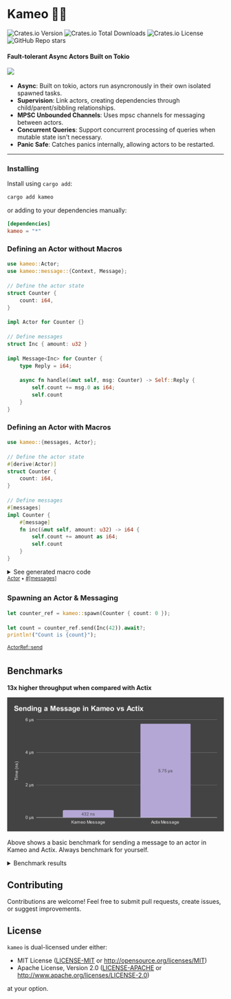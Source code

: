 # Kameo 🧚🏻

![Crates.io Version](https://img.shields.io/crates/v/kameo)
![Crates.io Total Downloads](https://img.shields.io/crates/d/kameo)
![Crates.io License](https://img.shields.io/crates/l/kameo)
![GitHub Repo stars](https://img.shields.io/github/stars/tqwewe/kameo)

#### Fault-tolerant Async Actors Built on Tokio

<img src="https://repository-images.githubusercontent.com/779318723/e0f57589-040e-4e4e-a50e-84c0670e6d70" width=600 />

- **Async**: Built on tokio, actors run asyncronously in their own isolated spawned tasks.
- **Supervision**: Link actors, creating dependencies through child/parent/sibbling relationships.
- **MPSC Unbounded Channels**: Uses mpsc channels for messaging between actors.
- **Concurrent Queries**: Support concurrent processing of queries when mutable state isn't necessary.
- **Panic Safe**: Catches panics internally, allowing actors to be restarted.

---

### Installing

Install using `cargo add`:

```bash
cargo add kameo
```

or adding to your dependencies manually:

```toml
[dependencies]
kameo = "*"
```

### Defining an Actor without Macros

```rust
use kameo::Actor;
use kameo::message::{Context, Message};

// Define the actor state
struct Counter {
    count: i64,
}

impl Actor for Counter {}

// Define messages
struct Inc { amount: u32 }

impl Message<Inc> for Counter {
    type Reply = i64;

    async fn handle(&mut self, msg: Counter) -> Self::Reply {
        self.count += msg.0 as i64;
        self.count
    }
}
```

### Defining an Actor with Macros

```rust
use kameo::{messages, Actor};

// Define the actor state
#[derive(Actor)]
struct Counter {
    count: i64,
}

// Define messages
#[messages]
impl Counter {
    #[message]
    fn inc(&mut self, amount: u32) -> i64 {
        self.count += amount as i64;
        self.count
    }
}
```

<details>
  <summary>See generated macro code</summary>

```rust
// Derive Actor
impl kameo::actor::Actor for Counter {
    fn name(&self) -> Cow<'_, str> {
        Cow::Borrowed("Counter")
    }
}

// Messages
struct Inc { amount: u32 }

impl kameo::message::Message<Inc> for Counter {
    type Reply = i64;

    async fn handle(&mut self, msg: &mut Inc) -> Self::Reply {
        self.inc(msg.amount)
    }
}
```

</details>

<sup>
<a href="https://docs.rs/kameo/latest/kameo/derive.Actor.html" target="_blank">Actor</a>
 • 
<a href="https://docs.rs/kameo/latest/kameo/attr.messages.html" target="_blank">#[messages]</a>
</sup>

### Spawning an Actor & Messaging

```rust
let counter_ref = kameo::spawn(Counter { count: 0 });

let count = counter_ref.send(Inc(42)).await?;
println!("Count is {count}");
```

<sup>
<a href="https://docs.rs/kameo/latest/kameo/trait.ActorRef.html#method.send" target="_blank">ActorRef::send</a>
</sup>

## Benchmarks

**13x higher throughput when compared with Actix**

![benchmark](benchmark.svg)

Above shows a basic benchmark for sending a message to an actor in Kameo and Actix.
Always benchmark for yourself.

<details>
<summary>Benchmark results</summary>

Sending a message to an actor

| Benchmark            | Time      |
| -------------------- | --------- |
| Kameo Unsync Message | 432.26 ns |
| Kameo Sync Message   | 503.89 ns |
| Kameo Query          | 1.3000 µs |
| Actix Message        | 5.7545 µs |

Processing fibonachi sequence in an actor up to 20

| Benchmark            | Time      |
| -------------------- | --------- |
| Kameo Unsync Message | 18.229 µs |
| Kameo Sync Message   | 18.501 µs |
| Kameo Query          | 19.257 µs |
| Actix Message        | 27.442 µs |

</details>

## Contributing

Contributions are welcome! Feel free to submit pull requests, create issues, or suggest improvements.

## License

`kameo` is dual-licensed under either:

- MIT License ([LICENSE-MIT](LICENSE-MIT) or http://opensource.org/licenses/MIT)
- Apache License, Version 2.0 ([LICENSE-APACHE](LICENSE-APACHE) or http://www.apache.org/licenses/LICENSE-2.0)

at your option.
